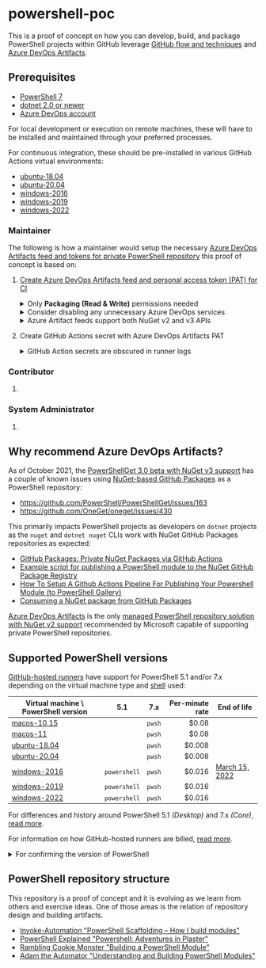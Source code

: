 # powershell-poc

This is a proof of concept on how you can develop, build, and package PowerShell projects within GitHub leverage [GitHub flow and techniques][github-services-workflow-guide] and [Azure DevOps Artifacts][azure-devops-artifacts].

## Prerequisites

- [PowerShell 7][powershell-install]
- [dotnet 2.0 or newer][dotnet-install]
- [Azure DevOps account][azure-devops]

For local development or execution on remote machines, these will have to be installed and maintained through your preferred processes.

For continuous integration, these should be pre-installed in various GitHub Actions virtual environments:
  - [ubuntu-18.04][actions-virtual-environment-ubuntu-1804]
  - [ubuntu-20.04][actions-virtual-environment-ubuntu-2004]
  - [windows-2016][actions-virtual-environment-windows-2016]
  - [windows-2019][actions-virtual-environment-windows-2019]
  - [windows-2022][actions-virtual-environment-windows-2022]

### Maintainer

The following is how a maintainer would setup the necessary [Azure DevOps Artifacts feed and tokens for private PowerShell repository][azure-devops-artifacts-powershell] this proof of concept is based on:

1. [Create Azure DevOps Artifacts feed and personal access token (PAT) for CI][azure-devops-artifacts-powershell]

   <details>
     <summary>Only <b>Packaging (Read & Write)</b> permissions needed</summary>

     ![Screenshot of Azure DevOps personal access tokens needed by maintainer for GitHub Actions to publish to Azure Artifacts feed](docs/assets/maintainer-azure-devops-pat.png)
   </details>

   <details>
     <summary>Consider disabling any unnecessary Azure DevOps services</summary>

     ![Screenshot of Azure DevOps project containing Azure Artifacts feed, demonstrating everything but Azure Artifact disabled](docs/assets/maintainer-azure-devops-project.png)
   </details>

   <details>
     <summary>Azure Artifact feeds support both NuGet v2 and v3 APIs</summary>

     Replacing `/v3/index.json` with `/v2/` should allow this feed to be used by PowerShellGet.

     ![Screenshot of NuGet-based Azure Artifacts feed, demonstrating NuGet configuration and commands to work with feed](docs/assets/maintainer-azure-devops-feed.png)
   </details>

1. Create GitHub Actions secret with Azure DevOps Artifacts PAT

   <details>
     <summary>GitHub Action secrets are obscured in runner logs</summary>

     ![Screenshot of GitHub repository settings for actions secrets available to actions runners including secret of Azure Artifacts PAT to publish artifacts](docs/assets/maintainer-actions-secret.png)
   </details>

### Contributor

1. 

### System Administrator

1. 

## Why recommend Azure DevOps Artifacts?

As of October 2021, the [PowerShellGet 3.0 beta with NuGet v3 support][powershellget-nuget-support] has a couple of known issues using [NuGet-based GitHub Packages][packages-nuget] as a PowerShell repository:

- https://github.com/PowerShell/PowerShellGet/issues/163
- https://github.com/OneGet/oneget/issues/430

This primarily impacts PowerShell projects as developers on `dotnet` projects as the `nuget` and `dotnet nuget` CLIs work with NuGet GitHub Packages repositories as expected:

- [GitHub Packages: Private NuGet Packages via GitHub Actions][example-dotnet]
- [Example script for publishing a PowerShell module to the NuGet GitHub Package Registry][example-powershellget-01]
- [How To Setup A Github Actions Pipeline For Publishing Your Powershell Module (to PowerShell Gallery)][example-powershellget-02]
- [Consuming a NuGet package from GitHub Packages][example-nuget-samsmithnz]

[Azure DevOps Artifacts][azure-devops-artifacts] is the only [managed PowerShell repository solution with NuGet v2 support][powershell-private-repo-hosting] recommended by Microsoft capable of supporting private PowerShell repositories.

## Supported PowerShell versions

[GitHub-hosted runners][actions-supported-runners] have support for PowerShell 5.1 and/or 7.x depending on the virtual machine type and [shell][actions-shells] used:

| Virtual machine \ PowerShell version                     | 5.1          | 7.x    | Per-minute rate | End of life                                |
| -------------------------------------------------------- | ------------ | ------ | --------------: | ------------------------------------------ |
| [macos-10.15][actions-virtual-environment-macos-1015]    |              | `pwsh` |          $0.08  |                                            |
| [macos-11][actions-virtual-environment-macos-11]         |              | `pwsh` |          $0.08  |                                            |
| [ubuntu-18.04][actions-virtual-environment-ubuntu-1804]  |              | `pwsh` |          $0.008 |                                            |
| [ubuntu-20.04][actions-virtual-environment-ubuntu-2004]  |              | `pwsh` |          $0.008 |                                            |
| [windows-2016][actions-virtual-environment-windows-2016] | `powershell` | `pwsh` |          $0.016 | [March 15, 2022][actions-windows-2016-eol] |
| [windows-2019][actions-virtual-environment-windows-2019] | `powershell` | `pwsh` |          $0.016 |                                            |
| [windows-2022][actions-virtual-environment-windows-2022] | `powershell` | `pwsh` |          $0.016 |                                            |

For differences and history around PowerShell 5.1 _(Desktop)_ and 7.x _(Core)_, [read more][powershell-version-differences].

For information on how GitHub-hosted runners are billed, [read more][actions-billing].

<details>
  <summary>For confirming the version of PowerShell</summary>

  The following action workflow will show both PowerShell 5.1 and 7.x are installed on `windows-*` runners:

  ```
  on:
    workflow_dispatch:
  jobs:
    check-powershell-versions:
      strategy:
        matrix:
          runner:
            - windows-2016
            - windows-2019
            - windows-2022
      runs-on: ${{ matrix.runner }}
      steps:
        - run: |
            Get-Host
          shell: powershell

        - run: |
            Get-Host
          shell: pwsh
  ```

  resulting in:
  
  ```
  Name             : ConsoleHost
  Version          : 5.1.20348.230
  InstanceId       : b6a8f124-9444-4c21-9af8-5299d854b274
  UI               : System.Management.Automation.Internal.Host.InternalHostUserInterface
  CurrentCulture   : en-US
  CurrentUICulture : en-US
  PrivateData      : Microsoft.PowerShell.ConsoleHost+ConsoleColorProxy
  DebuggerEnabled  : True
  IsRunspacePushed : False
  Runspace         : System.Management.Automation.Runspaces.LocalRunspace
  ```
  
  and
  
  ```
  Name             : ConsoleHost
  Version          : 7.1.5
  InstanceId       : 58ae196a-c589-4e2f-aa78-c1b76f69cf1e
  UI               : System.Management.Automation.Internal.Host.InternalHostUserInterface
  CurrentCulture   : en-US
  CurrentUICulture : en-US
  PrivateData      : Microsoft.PowerShell.ConsoleHost+ConsoleColorProxy
  DebuggerEnabled  : True
  IsRunspacePushed : False
  Runspace         : System.Management.Automation.Runspaces.LocalRunspace
  ```
</details>

## PowerShell repository structure

This repository is a proof of concept and it is evolving as we learn from others and exercise ideas.  One of those areas is the relation of repository design and building artifacts.

- [Invoke-Automation "PowerShell Scaffolding – How I build modules"][building-modules-invokeautomation]
- [PowerShell Explained "Powershell: Adventures in Plaster"][building-modules-powershellexplained]
- [Rambling Cookie Monster "Building a PowerShell Module"][building-modules-ramblingcookiemonster]
- [Adam the Automator "Understanding and Building PowerShell Modules"][building-modules-adamtheautomator]

[actions-billing]: https://docs.github.com/en/billing/managing-billing-for-github-actions/about-billing-for-github-actions
[actions-shells]: https://docs.github.com/en/actions/learn-github-actions/workflow-syntax-for-github-actions#using-a-specific-shell
[actions-supported-runners]: https://docs.github.com/en/actions/using-github-hosted-runners/about-github-hosted-runners#supported-runners-and-hardware-resources
[actions-virtual-environment-macos-1015]: https://github.com/actions/virtual-environments/blob/main/images/macos/macos-10.15-Readme.md
[actions-virtual-environment-macos-11]: https://github.com/actions/virtual-environments/blob/main/images/macos/macos-11-Readme.md
[actions-virtual-environment-ubuntu-1804]: https://github.com/actions/virtual-environments/blob/main/images/linux/Ubuntu1804-README.md
[actions-virtual-environment-ubuntu-2004]: https://github.com/actions/virtual-environments/blob/main/images/linux/Ubuntu2004-README.md
[actions-virtual-environment-windows-2016]: https://github.com/actions/virtual-environments/blob/main/images/win/Windows2016-Readme.md
[actions-virtual-environment-windows-2019]: https://github.com/actions/virtual-environments/blob/main/images/win/Windows2019-Readme.md
[actions-virtual-environment-windows-2022]: https://github.com/actions/virtual-environments/blob/main/images/win/Windows2022-Readme.md
[actions-windows-2016-eol]: https://github.blog/changelog/2021-10-19-github-actions-the-windows-2016-runner-image-will-be-removed-from-github-hosted-runners-on-march-15-2022/
[azure-devops-artifacts-powershell]: https://docs.microsoft.com/en-us/azure/devops/artifacts/tutorials/private-powershell-library?view=azure-devops
[azure-devops-artifacts]: https://azure.microsoft.com/en-us/services/devops/artifacts/
[azure-devops]: https://azure.microsoft.com/en-us/services/devops/
[building-modules-adamtheautomator]: https://adamtheautomator.com/powershell-modules/#Adding_PSRepositories
[building-modules-invokeautomation]: https://invoke-automation.blog/2019/09/24/powershell-scaffolding-how-i-build-modules/
[building-modules-powershellexplained]: https://powershellexplained.com/2017-05-12-Powershell-Plaster-adventures-in/
[building-modules-ramblingcookiemonster]: http://ramblingcookiemonster.github.io/Building-A-PowerShell-Module/
[dotnet-install]: https://docs.microsoft.com/en-us/dotnet/core/tools/dotnet-install-script
[example-dotnet]: https://geoffhudik.com/tech/2020/10/04/github-packages-private-nuget-packages-via-github-actions/
[example-nuget-samsmithnz]: https://samlearnsazure.blog/2021/08/08/consuming-a-nuget-package-from-github-packages/
[example-powershellget-01]: https://gist.github.com/Badgerati/ecec3629cdc4c326ac3c8ba0fb99fe5a
[example-powershellget-02]: https://scriptingchris.tech/2021/05/16/how-to-setup-a-github-actions-pipeline-for-publishing-your-powershell-module/
[github-services-workflow-guide]: https://github.github.com/services-workflow-guide/#/
[invokeautomation]: https://github.com/jpsider/Invoke-Automation/
[packages-nuget]: https://docs.github.com/en/packages/working-with-a-github-packages-registry/working-with-the-nuget-registry
[pester]: https://github.com/pester/Pester
[plaster]: https://github.com/PowerShellOrg/Plaster
[powershell-about-comment-based-help]: https://docs.microsoft.com/en-us/powershell/module/microsoft.powershell.core/about/about_comment_based_help?view=powershell-7.1
[powershell-about-format]: https://docs.microsoft.com/en-us/powershell/module/microsoft.powershell.core/about/about_format.ps1xml?view=powershell-7.1
[powershell-install]: https://docs.microsoft.com/en-us/powershell/scripting/install/installing-powershell?view=powershell-7.1
[powershell-private-repo-hosting]: https://docs.microsoft.com/en-us/powershell/scripting/gallery/how-to/working-with-local-psrepositories?view=powershell-7.1#use-packaging-solutions-to-host-powershellget-repositories
[powershell-version-differences]: https://docs.microsoft.com/en-us/powershell/scripting/whats-new/differences-from-windows-powershell?view=powershell-7.1
[powershellgallery-plaster]: https://www.powershellgallery.com/packages/Plaster/
[powershellgallery-publishing-guidelines]: https://docs.microsoft.com/en-us/powershell/scripting/gallery/concepts/publishing-guidelines?view=powershell-7.1
[powershellgallery-publishing-guidelines]: https://docs.microsoft.com/en-us/powershell/scripting/gallery/concepts/publishing-guidelines?view=powershell-7.1
[powershellget-nuget-support]: https://devblogs.microsoft.com/powershell/powershellget-3-0-preview-11-release/
